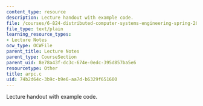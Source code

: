 ```yaml
---
content_type: resource
description: Lecture handout with example code.
file: /courses/6-824-distributed-computer-systems-engineering-spring-2006/74b2d64c3b9cb9e6aa7db6329f651600_arpc.c
file_type: text/plain
learning_resource_types:
- Lecture Notes
ocw_type: OCWFile
parent_title: Lecture Notes
parent_type: CourseSection
parent_uid: 8e78a43f-dc3c-674e-0edc-395d857ba5e6
resourcetype: Other
title: arpc.c
uid: 74b2d64c-3b9c-b9e6-aa7d-b6329f651600
---
```

Lecture handout with example code.